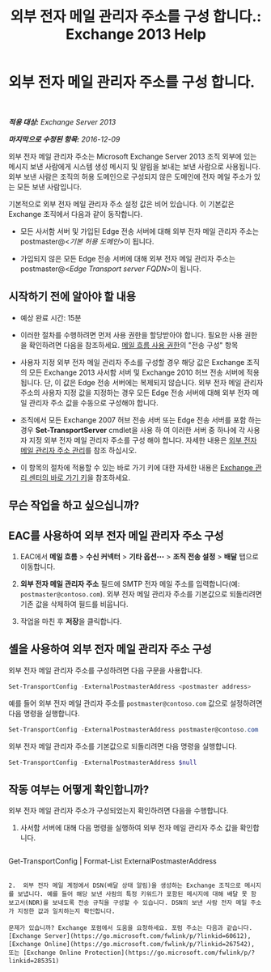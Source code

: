 ﻿---
title: '외부 전자 메일 관리자 주소를 구성 합니다.: Exchange 2013 Help'
TOCTitle: 외부 전자 메일 관리자 주소를 구성 합니다.
ms:assetid: 6b0c8675-3238-462d-8973-b52305fb90d2
ms:mtpsurl: https://technet.microsoft.com/ko-kr/library/Bb430765(v=EXCHG.150)
ms:contentKeyID: 52058084
ms.date: 05/22/2018
mtps_version: v=EXCHG.150
ms.translationtype: MT
---

# 외부 전자 메일 관리자 주소를 구성 합니다.

 

_**적용 대상:** Exchange Server 2013_

_**마지막으로 수정된 항목:** 2016-12-09_

외부 전자 메일 관리자 주소는 Microsoft Exchange Server 2013 조직 외부에 있는 메시지 보낸 사람에게 시스템 생성 메시지 및 알림을 보내는 보낸 사람으로 사용됩니다. 외부 보낸 사람은 조직의 허용 도메인으로 구성되지 않은 도메인에 전자 메일 주소가 있는 모든 보낸 사람입니다.

기본적으로 외부 전자 메일 관리자 주소 설정 값은 비어 있습니다. 이 기본값은 Exchange 조직에서 다음과 같이 동작합니다.

  - 모든 사서함 서버 및 가입된 Edge 전송 서버에 대해 외부 전자 메일 관리자 주소는 postmaster@\<*기본 허용 도메인*\>이 됩니다.

  - 가입되지 않은 모든 Edge 전송 서버에 대해 외부 전자 메일 관리자 주소는 postmaster@\<*Edge Transport server FQDN*\>이 됩니다.

## 시작하기 전에 알아야 할 내용

  - 예상 완료 시간: 15분

  - 이러한 절차를 수행하려면 먼저 사용 권한을 할당받아야 합니다. 필요한 사용 권한을 확인하려면 다음을 참조하세요. [메일 흐름 사용 권한](mail-flow-permissions-exchange-2013-help.md)의 "전송 구성" 항목

  - 사용자 지정 외부 전자 메일 관리자 주소를 구성할 경우 해당 값은 Exchange 조직의 모든 Exchange 2013 사서함 서버 및 Exchange 2010 허브 전송 서버에 적용됩니다. 단, 이 값은 Edge 전송 서버에는 복제되지 않습니다. 외부 전자 메일 관리자 주소의 사용자 지정 값을 지정하는 경우 모든 Edge 전송 서버에 대해 외부 전자 메일 관리자 주소 값을 수동으로 구성해야 합니다.

  - 조직에서 모든 Exchange 2007 허브 전송 서버 또는 Edge 전송 서버를 포함 하는 경우 **Set-TransportServer** cmdlet을 사용 하 여 이러한 서버 중 하나에 각 사용자 지정 외부 전자 메일 관리자 주소를 구성 해야 합니다. 자세한 내용은 [외부 전자 메일 관리자 주소 관리](https://go.microsoft.com/fwlink/?linkid=279922)를 참조 하십시오.

  - 이 항목의 절차에 적용할 수 있는 바로 가기 키에 대한 자세한 내용은 [Exchange 관리 센터의 바로 가기 키](keyboard-shortcuts-in-the-exchange-admin-center-exchange-online-protection-help.md)을 참조하세요.

## 무슨 작업을 하고 싶으십니까?

## EAC를 사용하여 외부 전자 메일 관리자 주소 구성

1.  EAC에서 **메일 흐름** \> **수신 커넥터** \> **기타 옵션**![기타 옵션 아이콘](images/JJ150550.5381819e-3b21-4873-8714-e9b956290b28(EXCHG.150).gif "기타 옵션 아이콘") \> **조직 전송 설정** \> **배달** 탭으로 이동합니다.

2.  **외부 전자 메일 관리자 주소** 필드에 SMTP 전자 메일 주소를 입력합니다(예: `postmaster@contoso.com`). 외부 전자 메일 관리자 주소를 기본값으로 되돌리려면 기존 값을 삭제하여 필드를 비웁니다.

3.  작업을 마친 후 **저장**을 클릭합니다.

## 셸을 사용하여 외부 전자 메일 관리자 주소 구성

외부 전자 메일 관리자 주소를 구성하려면 다음 구문을 사용합니다.

```powershell
Set-TransportConfig -ExternalPostmasterAddress <postmaster address>
```

예를 들어 외부 전자 메일 관리자 주소를 `postmaster@contoso.com` 값으로 설정하려면 다음 명령을 실행합니다.

```powershell
Set-TransportConfig -ExternalPostmasterAddress postmaster@contoso.com
```

외부 전자 메일 관리자 주소를 기본값으로 되돌리려면 다음 명령을 실행합니다.

```powershell
Set-TransportConfig -ExternalPostmasterAddress $null
```

## 작동 여부는 어떻게 확인합니까?

외부 전자 메일 관리자 주소가 구성되었는지 확인하려면 다음을 수행합니다.

1.  사서함 서버에 대해 다음 명령을 실행하여 외부 전자 메일 관리자 주소 값을 확인합니다.
    
    ```powershell
Get-TransportConfig | Format-List ExternalPostmasterAddress
```

2.  외부 전자 메일 계정에서 DSN(배달 상태 알림)을 생성하는 Exchange 조직으로 메시지를 보냅니다. 예를 들어 해당 보낸 사람의 특정 키워드가 포함된 메시지에 대해 배달 못 함 보고서(NDR)를 보내도록 전송 규칙을 구성할 수 있습니다. DSN의 보낸 사람 전자 메일 주소가 지정한 값과 일치하는지 확인합니다.

문제가 있습니까? Exchange 포럼에서 도움을 요청하세요. 포럼 주소는 다음과 같습니다. [Exchange Server](https://go.microsoft.com/fwlink/p/?linkid=60612), [Exchange Online](https://go.microsoft.com/fwlink/p/?linkid=267542), 또는 [Exchange Online Protection](https://go.microsoft.com/fwlink/p/?linkid=285351)

